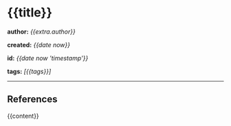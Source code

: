 {{title}}
===

**author:** *{{extra.author}}*

**created:** *{{date now}}*

**id:** *{{date now 'timestamp'}}*

**tags:** *[{{tags}}]*

---

References
---

{{content}}
